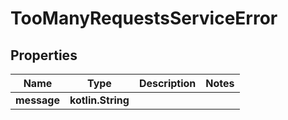 
# TooManyRequestsServiceError

## Properties
Name | Type | Description | Notes
------------ | ------------- | ------------- | -------------
**message** | **kotlin.String** |  | 



